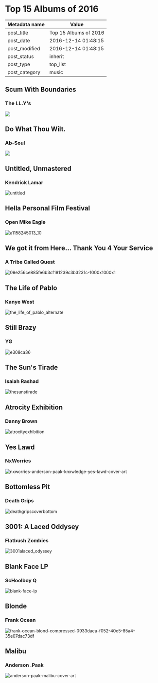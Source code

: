 
# Top 15 Albums of 2016


| Metadata name | Value |
| --------- | ------ |
| post_title | Top 15 Albums of 2016 | 
| post_date | 2016-12-14 01:48:15 | 
| post_modified | 2016-12-14 01:48:15 | 
| post_status | inherit | 
| post_type | top_list |
| post_category | music |

## Scum With Boundaries

### The I.L.Y's

![](/blog-posts/images/scum-with-boundaries.jpg)

## Do What Thou Wilt.

### Ab-Soul

![](/blog-posts/images/dwtw.jpg)

## Untitled, Unmastered

### Kendrick Lamar

![untitled](/blog-posts/images/untitled.jpg)

## Hella Personal Film Festival

### Open Mike Eagle

![a1158245013_10](/blog-posts/images/hella-personal.jpg)

## We got it from Here... Thank You 4 Your Service

### A Tribe Called Quest

![09e256ce885fe6b3cf181239c3b3231c-1000x1000x1](/blog-posts/images/atcq.png)

## The Life of Pablo

### Kanye West

![the_life_of_pablo_alternate](/blog-posts/images/tlop.jpeg)

## Still Brazy

### YG

![e308ca36](/blog-posts/images/still-brazy.jpg)

## The Sun's Tirade

### Isaiah Rashad

![thesunstirade](/blog-posts/images/tirade.jpg)

## Atrocity Exhibition

### Danny Brown

![atrocityexhibition](/blog-posts/images/atrocity.jpg)

## Yes Lawd

### NxWorries

![nxworries-anderson-paak-knxwledge-yes-lawd-cover-art](/blog-posts/images/yes-lawd.jpg)

## Bottomless Pit

### Death Grips

![deathgripscoverbottom](/blog-posts/images/bottomless.jpg)

## 3001: A Laced Oddysey

### Flatbush Zombies

![3001alaced_odyssey](/blog-posts/images/laced-odyssey.jpg)

## Blank Face LP

### ScHoolboy Q

![blank-face-lp](/blog-posts/images/blank-face.jpg)

## Blonde

### Frank Ocean

![frank-ocean-blond-compressed-0933daea-f052-40e5-85a4-35e07dac73df](/blog-posts/images/blonde.jpg)

## Malibu

### Anderson .Paak

![anderson-paak-malibu-cover-art](/blog-posts/images/malibu.jpeg)
        